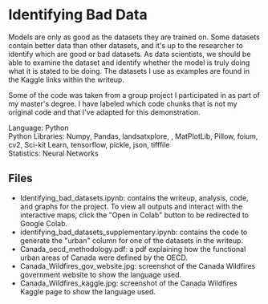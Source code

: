# Identifying Bad Data
Models are only as good as the datasets they are trained on. Some datasets contain better data than other datasets, and it's up to the researcher to identify which are good or bad datasets. As data scientists, we should be able to examine the dataset and identify whether the model is truly doing what it is stated to be doing. The datasets I use as examples are found in the Kaggle links within the writeup.

Some of the code was taken from a group project I participated in as part of my master's degree. I have labeled which code chunks that is not my original code and that I've adapted for this demonstration.

Language: Python<br>
Python Libraries: Numpy, Pandas, landsatxplore, , MatPlotLib, Pillow, foium, cv2, Sci-kit Learn, tensorflow, pickle, json, tifffile<br>
Statistics: Neural Networks

## Files
* Identifying_bad_datasets.ipynb: contains the writeup, analysis, code, and graphs for the project. To view all outputs and interact with the interactive maps, click the "Open in Colab" button to be redirected to Google Colab.
* identifying_bad_datasets_supplementary.ipynb: contains the code to generate the "urban" column for one of the datasets in the writeup.
* Canada_oecd_methodology.pdf: a pdf explaining how the functional urban areas of Canada were defined by the OECD.
* Canada_Wildfires_gov_website.jpg: screenshot of the Canada Wildfires government website to show the language used.
* Canada_Wildfires_kaggle.jpg: screenshot of the Canada Wildfires Kaggle page to show the language used.